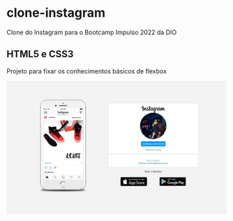 # clone-instagram
 Clone do Instagram para o Bootcamp Impulso 2022 da DIO
 
## HTML5 e CSS3
Projeto para fixar os conhecimentos básicos de flexbox


<a href="#">![alt text](instagram.PNG)</a>
